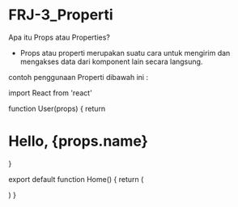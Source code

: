 # FRJ-3_Properti

Apa itu Props atau Properties?
- Props atau properti merupakan suatu cara untuk mengirim dan mengakses data dari komponent lain secara langsung. 


contoh penggunaan Properti dibawah ini : 

  import React from 'react'

  function User(props) {
    return <h1>Hello, {props.name}</h1>
  }

  export default function Home() {
    return (
      <div>
        <User name="John" />
        <User name="Jane" />
        <User name="Jimmy" />
      </div>
    )
  }
